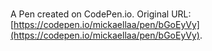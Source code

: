 # 

A Pen created on CodePen.io. Original URL: [https://codepen.io/mickaellaa/pen/bGoEyVy](https://codepen.io/mickaellaa/pen/bGoEyVy).


